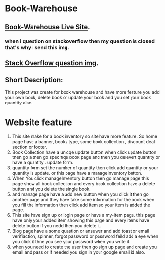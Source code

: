 # Book-Warehouse

## [Book-Warehouse Live Site](https://books-warehouse-edfd7.web.app/).


### when i question on stackoverflow then my question is closed that's why i send this img.
## [Stack Overflow question img](https://i.ibb.co/tX98yj8/stack-Overflow-question.png).

## Short Description:
This project was create for book warehouse and have more feature you add your own book, delete book or update your book and you set your book quantity also.

# Website feature
1. This site make for a book inventory so site have more feature. So home page have a banner, books type, some book collection , discount deal section or footer.
2. Book Collection have a unicqe update button when click update button then go a then go specifiqe book page and then you delevert quantity or have a quantity .
 update form.
 3. quantity form set the number of quantity then click add quantity or your quantity is update. or this page have a manageInventory button.
4. When You click manageInventory button then go manage page this page show all book collection and every book collection have a delete button and you delete the single book.
5. and manage page have a add new button when you click it then go another page and they have take some information for the book when you fill the information then click add item so your item is added the page.
6. This site have sign up or login page or have a my-item page. this page have only your added item  showing this page and every items have delete button if you nedd then you delete it.
 7. Blog page have a some quastion or ansuwer and add toast or email verifiaction, spinner, forgot password or password feild add a eye when you click it thne you see your password when you write it. 
8. when you need to create the user then go sign up page and create you email and pass or if needed you sign in your google email id also.
